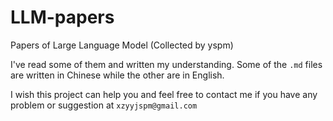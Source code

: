 # LLM-papers

Papers of Large Language Model (Collected by yspm)

I've read some of them and written my understanding. Some of the `.md` files are written in Chinese while the other are in English.

I wish this project can help you and feel free to contact me if you have any problem or suggestion at `xzyyjspm@gmail.com`
